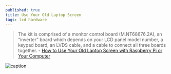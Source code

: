 ```yaml
---
published: true
title: Use Your Old Laptop Screen
tags: lcd hardware
---
```

> The kit is comprised of a monitor control board (M.NT68676.2A), an “inverter” board which depends on your LCD panel model number, a keypad board, an LVDS cable, and a cable to connect all three boards together. - [How to Use Your Old Laptop Screen with Raspberry Pi or Your Computer](https://www.cnx-software.com/2016/02/05/re-using-your-old-laptop-screen-with-raspberry-pi-or-your-computer/)

![caption](https://www.cnx-software.com/wp-content/uploads/2016/02/Monitor_Control_Board.jpg)

